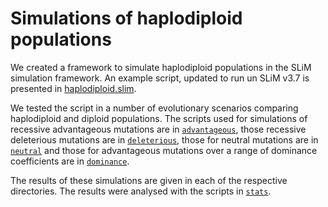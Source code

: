 # Simulations of haplodiploid populations

We created a framework to simulate haplodiploid populations in the SLiM simulation framework. An example script, updated to run un SLiM v3.7 is presented in [haplodiploid.slim](haplodiploid.slim).

We tested the script in a number of evolutionary scenarios comparing haplodiploid and diploid populations. The scripts used for simulations of recessive advantageous mutations are in [`advantageous`](advantageous/), those recessive deleterious mutations are in [`deleterious`](deleterious/), those for neutral mutations are in [`neutral`](neutral) and those for advantageous mutations over a range of dominance coefficients are in [`dominance`](dominance/).

The results of these simulations are given in each of the respective directories. The results were analysed with the scripts in [`stats`](stats/).
